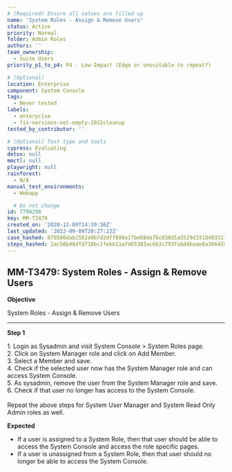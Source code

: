 ```yaml
---
# (Required) Ensure all values are filled up
name: 'System Roles - Assign & Remove Users'
status: Active
priority: Normal
folder: Admin Roles
authors: ''
team_ownership:
  - Suite Users
priority_p1_to_p4: P4 - Low-Impact (Edge or unsuitable to repeat?)

# (Optional)
location: Enterprise
component: System Console
tags:
  - Never tested
labels:
  - enterprise
  - fix-versions-not-empty-2022cleanup
tested_by_contributor: ''

# (Optional) Test type and tools
cypress: Evaluating
detox: null
mmctl: null
playwright: null
rainforest:
  - N/A
manual_test_environments:
  - Webapp

  # Do not change
id: 7798298
key: MM-T3479
created_on: '2020-11-09T14:39:36Z'
last_updated: '2022-09-09T20:27:22Z'
case_hashed: 070500dab2582a9b7d2dff698a17be68da76c038d1a5529d3318493311d08a9c941897c86601e0c46eeeff6c0e465c9f
steps_hashed: 2ac58b48dfd718bc1febb11afd65303ac6b3c793fabd4baae8a366459983b9290447e3d2cba55e21a3578b7f8cb6c8c7
---
```


<!-- (Auto-generated) Based on frontmatter's "key" and "name" -->

## MM-T3479: System Roles - Assign & Remove Users

**Objective**

System Roles - Assign & Remove Users

---

**Step 1**

1\. Login as Sysadmin and visit System Console > System Roles page.\
2\. Click on System Manager role and click on Add Member.\
3\. Select a Member and save.\
4\. Check if the selected user now has the System Manager role and can access System Console.\
5\. As sysadmin, remove the user from the System Manager role and save.\
6\. Check if that user no longer has access to the System Console.\
\
Repeat the above steps for System User Manager and System Read Only Admin roles as well.

**Expected**

- If a user is assigned to a System Role, then that user should be able to access the System Console and access the role specific pages.
- If a user is unassigned from a System Role, then that user should no longer be able to access the System Console.
